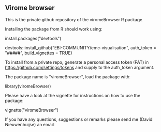 ## Virome browser

This is the private github repository of the viromeBrowser R package.

Installing the package from R should work using:

install.packages("devtools")

devtools::install_github("EBI-COMMUNITY/emc-visualisation", auth_token = "#####", build_vignettes = TRUE)

To install from a private repo, generate a personal access token (PAT) in https://github.com/settings/tokens and supply to the auth_token argument.

The package name is "viromeBrowser", load the package with:

library(viromeBrowser)

Please have a look at the vignette for instructions on how to use the package:

vignette("viromeBrowser")

If you have any questions, suggestions or remarks please send me (David Nieuwenhuijse) an email
